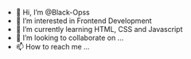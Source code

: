 - 👋 Hi, I’m @Black-Opss
- 👀 I’m interested in Frontend Development
- 🌱 I’m currently learning HTML, CSS and Javascript
- 💞️ I’m looking to collaborate on ...
- 📫 How to reach me ...

<!---
Black-Opss/Black-Opss is a ✨ special ✨ repository because its `README.md` (this file) appears on your GitHub profile.
You can click the Preview link to take a look at your changes.
--->
